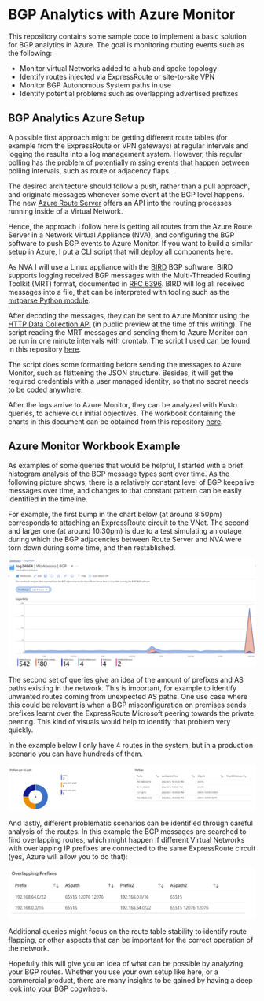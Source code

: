 # BGP Analytics with Azure Monitor

This repository contains some sample code to implement a basic solution for BGP analytics in Azure. The goal is monitoring routing events such as the following:

- Monitor virtual Networks added to a hub and spoke topology
- Identify routes injected via ExpressRoute or site-to-site VPN
- Monitor BGP Autonomous System paths in use
- Identify potential problems such as overlapping advertised prefixes

## BGP Analytics Azure Setup

A possible first approach might be getting different route tables (for example from the ExpressRoute or VPN gateways) at regular intervals and logging the results into a log management system. However, this regular polling has the problem of potentially missing events that happen between polling intervals, such as route or adjacency flaps.

The desired architecture should follow a push, rather than a pull approach, and originate messages whenever some event at the BGP level happens. The new [Azure Route Server](https://docs.microsoft.com/azure/route-server/overview) offers an API into the routing processes running inside of a Virtual Network.

Hence, the approach I follow here is getting all routes from the Azure Route Server in a Network Virtual Appliance (NVA), and configuring the BGP software to push BGP events to Azure Monitor. If you want to build a similar setup in Azure, I put a CLI script that will deploy all components [here](./nva.azcli).

As NVA I will use a Linux appliance with the [BIRD](https://bird.network.cz/) BGP software. BIRD supports logging received BGP messages with the Multi-Threaded Routing Toolkit (MRT) format, documented in [RFC 6396](https://tools.ietf.org/html/rfc6396). BIRD will log all received messages into a file, that can be interpreted with tooling such as the [mrtparse Python module](https://github.com/t2mune/mrtparse).

After decoding the messages, they can be sent to Azure Monitor using the [HTTP Data Collection API](https://docs.microsoft.com/azure/azure-monitor/logs/data-collector-api) (in public preview at the time of this writing). The script reading the MRT messages and sending them to Azure Monitor can be run in one minute intervals with crontab. The script I used can be found in this repository [here](./mrt2azmon.py).

The script does some formatting before sending the messages to Azure Monitor, such as flattening the JSON structure. Besides, it will get the required credentials with a user managed identity, so that no secret needs to be coded anywhere.

After the logs arrive to Azure Monitor, they can be analyzed with Kusto queries, to achieve our initial objectives. The workbook containing the charts in this document can be obtained from this repository [here](./workbook.json).

## Azure Monitor Workbook Example

As examples of some queries that would be helpful, I started with a brief histogram analysis of the BGP message types sent over time. As the following picture shows, there is a relatively constant level of BGP keepalive messages over time, and changes to that constant pattern can be easily identified in the timeline.

For example, the first bump in the chart below (at around 8:50pm) corresponds to attaching an ExpressRoute circuit to the VNet. The second and larger one (at around 10:30pm) is due to a test simulating an outage during which the BGP adjacencies between Route Server and NVA were torn down during some time, and then restablished.

![Message Summary](./media/message_summary.png)

The second set of queries give an idea of the amount of prefixes and AS paths existing in the network. This is important, for example to identify unwanted routes coming from unexpected AS paths. One use case where this could be relevant is when a BGP misconfiguration on premises sends prefixes learnt over the ExpressRoute Microsoft peering towards the private peering. This kind of visuals would help to identify that problem very quickly.

In the example below I only have 4 routes in the system, but in a production scenario you can have hundreds of them.

![Prefix Summary](./media/prefix_summary.png)

And lastly, different problematic scenarios can be identified through careful analysis of the routes. In this example the BGP messages are searched to find overlapping routes, which might happen if different Virtual Networks with overlapping IP prefixes are connected to the same ExpressRoute circuit (yes, Azure will allow you to do that):

![Overlapping prefixes](./media/overlapping_prefixes.png)

Additional queries might focus on the route table stability to identify route flapping, or other aspects that can be important for the correct operation of the network.

Hopefully this will give you an idea of what can be possible by analyzing your BGP routes. Whether you use your own setup like here, or a commercial product, there are many insights to be gained by having a deep look into your BGP cogwheels.
